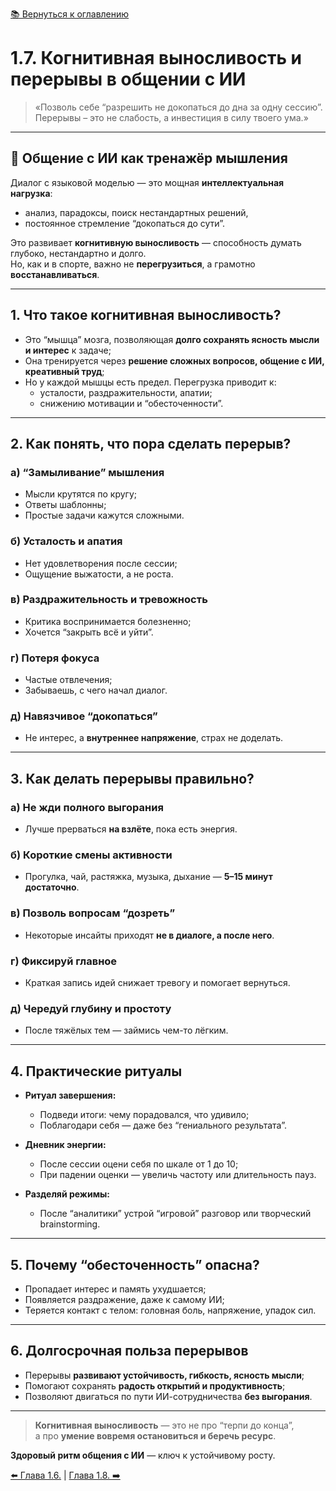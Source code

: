 [📚 Вернуться к оглавлению](../../README_ru.md)

# 1.7. Когнитивная выносливость и перерывы в общении с ИИ

> «Позволь себе “разрешить не докопаться до дна за одну сессию”.  
> Перерывы – это не слабость, а инвестиция в силу твоего ума.»

---

## 🧠 Общение с ИИ как тренажёр мышления

Диалог с языковой моделью — это мощная **интеллектуальная нагрузка**:  
- анализ, парадоксы, поиск нестандартных решений,  
- постоянное стремление “докопаться до сути”.

Это развивает **когнитивную выносливость** — способность думать глубоко, нестандартно и долго.  
Но, как и в спорте, важно не **перегрузиться**, а грамотно **восстанавливаться**.

---

## 1. Что такое когнитивная выносливость?

- Это “мышца” мозга, позволяющая **долго сохранять ясность мысли и интерес** к задаче;
- Она тренируется через **решение сложных вопросов, общение с ИИ, креативный труд**;
- Но у каждой мышцы есть предел. Перегрузка приводит к:
  - усталости, раздражительности, апатии;
  - снижению мотивации и “обесточенности”.

---

## 2. Как понять, что пора сделать перерыв?

### а) “Замыливание” мышления  
- Мысли крутятся по кругу;  
- Ответы шаблонны;  
- Простые задачи кажутся сложными.

### б) Усталость и апатия  
- Нет удовлетворения после сессии;  
- Ощущение выжатости, а не роста.

### в) Раздражительность и тревожность  
- Критика воспринимается болезненно;  
- Хочется “закрыть всё и уйти”.

### г) Потеря фокуса  
- Частые отвлечения;  
- Забываешь, с чего начал диалог.

### д) Навязчивое “докопаться”  
- Не интерес, а **внутреннее напряжение**, страх не доделать.

---

## 3. Как делать перерывы правильно?

### а) Не жди полного выгорания  
- Лучше прерваться **на взлёте**, пока есть энергия.

### б) Короткие смены активности  
- Прогулка, чай, растяжка, музыка, дыхание — **5–15 минут достаточно**.

### в) Позволь вопросам “дозреть”  
- Некоторые инсайты приходят **не в диалоге, а после него**.

### г) Фиксируй главное  
- Краткая запись идей снижает тревогу и помогает вернуться.

### д) Чередуй глубину и простоту  
- После тяжёлых тем — займись чем-то лёгким.

---

## 4. Практические ритуалы

- **Ритуал завершения:**
  - Подведи итоги: чему порадовался, что удивило;
  - Поблагодари себя — даже без “гениального результата”.

- **Дневник энергии:**
  - После сессии оцени себя по шкале от 1 до 10;
  - При падении оценки — увеличь частоту или длительность пауз.

- **Разделяй режимы:**
  - После “аналитики” устрой “игровой” разговор или творческий brainstorming.

---

## 5. Почему “обесточенность” опасна?

- Пропадает интерес и память ухудшается;  
- Появляется раздражение, даже к самому ИИ;  
- Теряется контакт с телом: головная боль, напряжение, упадок сил.

---

## 6. Долгосрочная польза перерывов

- Перерывы **развивают устойчивость, гибкость, ясность мысли**;
- Помогают сохранять **радость открытий и продуктивность**;
- Позволяют двигаться по пути ИИ-сотрудничества **без выгорания**.

---

> **Когнитивная выносливость** — это не про “терпи до конца”,  
> а про **умение вовремя остановиться и беречь ресурс**.

**Здоровый ритм общения с ИИ** — ключ к устойчивому росту.

[⬅️ Глава 1.6.](chapter16.md)  |  [Глава 1.8. ➡️](chapter18.md)